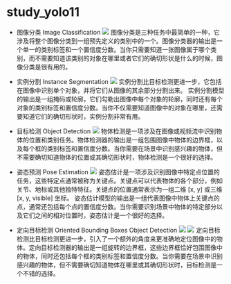 # study_yolo11

- 图像分类 Image Classification
![](https://github.com/ultralytics/docs/releases/download/0/image-classification-examples.avif)
图像分类是三种任务中最简单的一种，它涉及将整个图像分类到一组预先定义的类别中的一个。图像分类器的输出是一个单一的类别标签和一个置信度分数。当你只需要知道一张图像属于哪个类别，而不需要知道该类别的对象在哪里或者它们的确切形状是什么的时候，图像分类是很有用的。



 - 实例分割 Instance Segmentation
![](https://github.com/ultralytics/docs/releases/download/0/instance-segmentation-examples.avif)
实例分割比目标检测更进一步，它包括在图像中识别单个对象，并将它们从图像的其余部分分割出来。
实例分割模型的输出是一组掩码或轮廓，它们勾勒出图像中每个对象的轮廓，同时还有每个对象的类别标签和置信度分数。当你不仅需要知道图像中的对象在哪里，还需要知道它们的确切形状时，实例分割非常有用。


 - 目标检测 Object Detection
![](https://github.com/ultralytics/docs/releases/download/0/object-detection-examples.avif)
物体检测是一项涉及在图像或视频流中识别物体的位置和类别任务。物体检测器的输出是一组包围图像中物体的边界框，以及每个框的类别标签和置信度分数。当你需要在场景中识别感兴趣的物体，但不需要确切知道物体的位置或其确切形状时，物体检测是一个很好的选择。


 - 姿态预测 Pose Estimation
![](https://github.com/ultralytics/docs/releases/download/0/pose-estimation-examples.avif)
姿态估计是一项涉及识别图像中特定点位置的任务，这些特定点通常被称为关键点。关键点可以代表物体的各个部分，例如关节、地标或其他独特特征。关键点的位置通常表示为一组二维 [x, y] 或三维 [x, y, visible] 坐标。
姿态估计模型的输出是一组代表图像中物体上关键点的点，通常还包括每个点的置信度分数。当你需要识别场景中物体的特定部分以及它们之间的相对位置时，姿态估计是一个很好的选择。


 - 定向目标检测 Oriented Bounding Boxes Object Detection
![](https://github.com/ultralytics/docs/releases/download/0/ships-detection-using-obb.avif)
![](https://github.com/ultralytics/docs/releases/download/0/vehicle-detection-using-obb.avif)
定向目标检测比目标检测更进一步，引入了一个额外的角度来更准确地定位图像中的物体。定向目标检测器的输出是一组旋转的边界框，这些边界框恰好包围图像中的物体，同时还包括每个框的类别标签和置信度分数。当你需要在场景中识别感兴趣的物体，但不需要确切知道物体在哪里或其确切形状时，目标检测是一个不错的选择。